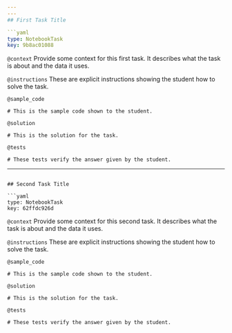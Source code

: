 ```yaml
---
---
## First Task Title

```yaml
type: NotebookTask
key: 9b8ac01088
```

`@context`
Provide some context for this first task. It describes what the task is about and the data it uses.

`@instructions`
These are explicit instructions showing the student how to solve the task.

`@sample_code`
```{python}
# This is the sample code shown to the student.
```

`@solution`
```{python}
# This is the solution for the task.
```

`@tests`
```{python}
# These tests verify the answer given by the student.
```

---
```

## Second Task Title

```yaml
type: NotebookTask
key: 62ffdc926d
```

`@context`
Provide some context for this second task. It describes what the task is about and the data it uses.

`@instructions`
These are explicit instructions showing the student how to solve the task.

`@sample_code`
```{python}
# This is the sample code shown to the student.
```

`@solution`
```{python}
# This is the solution for the task.
```

`@tests`
```{python}
# These tests verify the answer given by the student.
```
